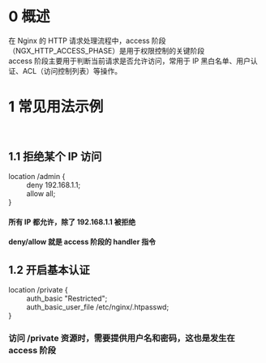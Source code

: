 # 0 概述 <br>
在 Nginx 的 HTTP 请求处理流程中，access 阶段（NGX_HTTP_ACCESS_PHASE）是用于权限控制的关键阶段<br>
access 阶段主要用于判断当前请求是否允许访问，常用于 IP 黑白名单、用户认证、ACL（访问控制列表）等操作。<br>


# 1 常见用法示例<br><br>
## 1.1 拒绝某个 IP 访问<br>
location /admin {<br>
&nbsp;&nbsp;&nbsp;&nbsp;&nbsp;&nbsp;&nbsp;&nbsp;    deny 192.168.1.1;<br>
&nbsp;&nbsp;&nbsp;&nbsp;&nbsp;&nbsp;&nbsp;&nbsp;    allow all;<br>
}<br>
#### 所有 IP 都允许，除了 192.168.1.1 被拒绝<br>
#### deny/allow 就是 access 阶段的 handler 指令<br>

## 1.2 开启基本认证<br>
location /private {<br>
&nbsp;&nbsp;&nbsp;&nbsp;&nbsp;&nbsp;&nbsp;&nbsp;    auth_basic "Restricted";<br>
&nbsp;&nbsp;&nbsp;&nbsp;&nbsp;&nbsp;&nbsp;&nbsp;    auth_basic_user_file /etc/nginx/.htpasswd;<br>
}<br>

### 访问 /private 资源时，需要提供用户名和密码，这也是发生在 access 阶段<br>
